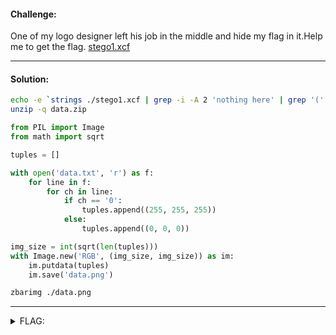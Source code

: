 #### Challenge:

One of my logo designer left his job in the middle and hide my flag in it.Help me to get the flag. [stego1.xcf](./stego1.xcf ":ignore")

---

#### Solution:

```bash
echo -e `strings ./stego1.xcf | grep -i -A 2 'nothing here' | grep '(' | cut -d'"' -f 2` | xxd -r -p > data.bin
unzip -q data.zip
```

```python
from PIL import Image
from math import sqrt

tuples = []

with open('data.txt', 'r') as f:
    for line in f:
        for ch in line:
            if ch == '0':
                tuples.append((255, 255, 255))
            else:
                tuples.append((0, 0, 0))

img_size = int(sqrt(len(tuples)))
with Image.new('RGB', (img_size, img_size)) as im:
    im.putdata(tuples)
    im.save('data.png')
```

```bash
zbarimg ./data.png
```

---

<details><summary>FLAG:</summary>

```
d4rk{L0t5_0f_th1ng5_t0_d0_1n_th15_chAll@ng3}c0de
```

</details>